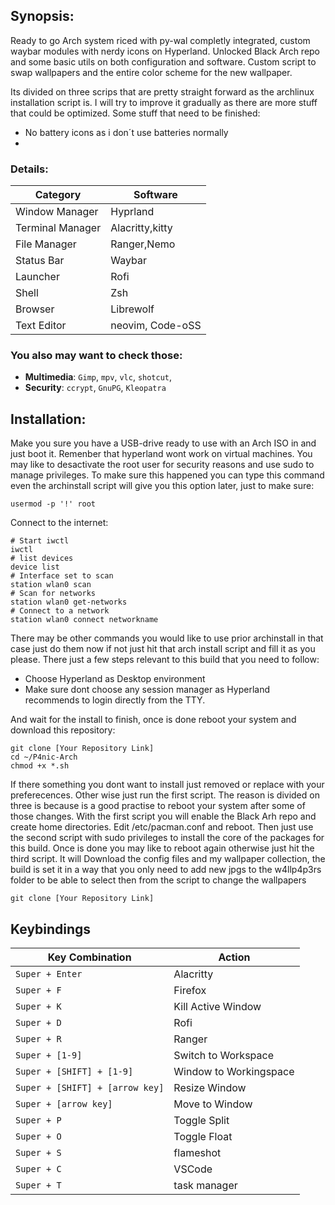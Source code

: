 ## Synopsis:

Ready to go Arch system riced with py-wal completly integrated, custom waybar modules with nerdy icons on Hyperland.
Unlocked Black Arch repo and some basic utils on both configuration and software.
Custom script to swap wallpapers and the entire color scheme for the new wallpaper.

Its divided on three scrips that are pretty straight forward as the archlinux installation script is.
I will try to improve it gradually as there are more stuff that could be optimized. Some stuff that need to be finished:

- No battery icons as i don´t use batteries normally 
- 

### Details:

| Category               | Software               
|------------------------|------------------------|
| Window Manager         | Hyprland               |
| Terminal Manager       | Alacritty,kitty        |
| File Manager           | Ranger,Nemo            |
| Status Bar             | Waybar                 |
| Launcher               | Rofi                   |
| Shell                  | Zsh                    |
| Browser                | Librewolf              |
| Text Editor            | neovim, Code-oSS       |

### You also may want to check those:

- **Multimedia**: `Gimp`, `mpv`, `vlc`, `shotcut`, 
- **Security**: `ccrypt`, `GnuPG`, `Kleopatra` 

## Installation:

Make you sure you have a USB-drive ready to use with an Arch ISO in and just boot it. Remenber that hyperland wont work on virtual machines. 
You may like to desactivate the root user for security reasons and use sudo to manage privileges. To make sure this happened you can type this command even the archinstall script will give you this option later, just to make sure:

```
usermod -p '!' root
```
Connect to the internet:

```
# Start iwctl
iwctl
# list devices
device list
# Interface set to scan
station wlan0 scan
# Scan for networks
station wlan0 get-networks
# Connect to a network
station wlan0 connect networkname
```

There may be other commands you would like to use prior archinstall in that case just do them now if not just hit that arch install script and fill it as you please. There just a few steps relevant to this build that you need to follow:

- Choose Hyperland as Desktop environment
- Make sure dont choose any session manager as Hyperland recommends to login directly from the TTY.

And wait for the install to finish, once is done reboot your system and download this repository:

```
git clone [Your Repository Link]
cd ~/P4nic-Arch
chmod +x *.sh
```

If there something you dont want to install just removed or replace with your preferecences. Other wise just run the first script.
The reason is divided on three is because is a good practise to reboot your system after some of those changes.
With the first script you will enable the Black Arh repo and create home directories.
Edit /etc/pacman.conf and reboot.
Then just use the second script with sudo privileges to install the core of the packages for this build.
Once is done you may like to reboot again otherwise just hit the third script. 
It will Download the config files and my wallpaper collection, the build is set it in a way that you only need to add new jpgs to the w4llp4p3rs folder to be able to select then from the script to change the wallpapers

```
git clone [Your Repository Link] 
```


## Keybindings

| Key Combination                      | Action                  |
|--------------------------------------|-------------------------|
| `Super + Enter`                      | Alacritty               |
| `Super + F`                          | Firefox                 |
| `Super + K`                          | Kill Active Window      |
| `Super + D`                          | Rofi                    |
| `Super + R`                          | Ranger                  |
| `Super + [1-9]`                      | Switch to Workspace     |
| `Super + [SHIFT] + [1-9]`            | Window to Workingspace  |
| `Super + [SHIFT] + [arrow key]`      | Resize Window           |
| `Super + [arrow key]`                | Move to Window          |
| `Super + P`                          | Toggle Split            |
| `Super + O`                          | Toggle Float            |
| `Super + S`                          | flameshot               |
| `Super + C`                          | VSCode                  |
| `Super + T`                          | task manager            |





